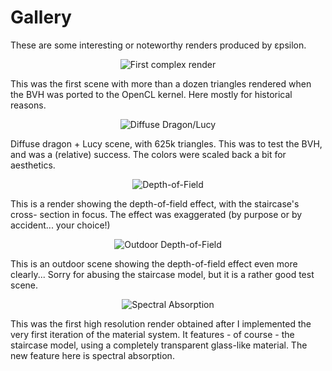 Gallery
==============

These are some interesting or noteworthy renders produced by εpsilon.

<p align="center">
<img src="https://raw.github.com/TomCrypto/epsilon/master/renders/staircase.png" alt="First complex render"/>
</p>
This was the first scene with more than a dozen triangles rendered when the BVH
was ported to the OpenCL kernel. Here mostly for historical reasons.

<p align="center">
<img src="https://raw.github.com/TomCrypto/epsilon/master/renders/dragon.png" alt="Diffuse Dragon/Lucy"/>
</p>
Diffuse dragon + Lucy scene, with 625k triangles. This was to test the BVH, and
was a (relative) success. The colors were scaled back a bit for aesthetics.

<p align="center">
<img src="https://raw.github.com/TomCrypto/epsilon/master/renders/depth_of_field.png" alt="Depth-of-Field"/>
</p>
This is a render showing the depth-of-field effect, with the staircase's cross-
section in focus. The effect was exaggerated (by purpose or by accident... your
choice!)

<p align="center">
<img src="https://raw.github.com/TomCrypto/epsilon/master/renders/depth_of_field_open.png" alt="Outdoor Depth-of-Field"/>
</p>
This is an outdoor scene showing the depth-of-field effect even more clearly...
Sorry for abusing the staircase model, but it is a rather good test scene.

<p align="center">
<img src="https://raw.github.com/TomCrypto/epsilon/master/renders/Absorption.png" alt="Spectral Absorption"/>
</p>
This was the first high resolution render obtained after I implemented the very
first iteration of the material system. It features - of course - the staircase
model, using a completely transparent glass-like material. The new feature here
is spectral absorption.
